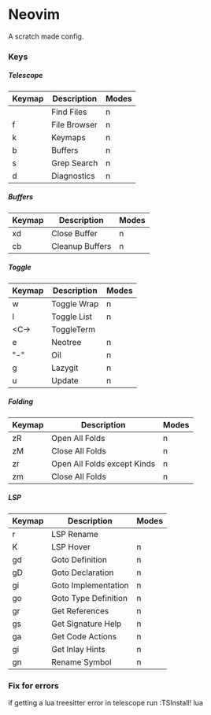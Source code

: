 # Neovim

A scratch made config.

### Keys

##### Telescope

| Keymap    | Description  | Modes |
| --------- | ------------ | ----- |
| <C-p>     | Find Files   | n     |
| <leader>f | File Browser | n     |
| <leader>k | Keymaps      | n     |
| <leader>b | Buffers      | n     |
| <leader>s | Grep Search  | n     |
| <leader>d | Diagnostics  | n     |

##### Buffers

| Keymap     | Description     | Modes |
| ---------- | --------------- | ----- |
| <leader>xd | Close Buffer    | n     |
| <leader>cb | Cleanup Buffers | n     |

##### Toggle

| Keymap    | Description | Modes |
| --------- | ----------- | ----- |
| <leader>w | Toggle Wrap | n     |
| <leader>l | Toggle List | n     |
| <C-\>     | ToggleTerm  |       |
| <leader>e | Neotree     | n     |
| "-"       | Oil         | n     |
| <leader>g | Lazygit     | n     |
| <leader>u | Update      | n     |

##### Folding

| Keymap | Description                 | Modes |
| ------ | --------------------------- | ----- |
| zR     | Open All Folds              | n     |
| zM     | Close All Folds             | n     |
| zr     | Open All Folds except Kinds | n     |
| zm     | Close All Folds             | n     |

##### LSP

| Keymap    | Description          | Modes |
| --------- | -------------------- | ----- |
| <leader>r | LSP Rename           |       |
| K         | LSP Hover            | n     |
| gd        | Goto Definition      | n     |
| gD        | Goto Declaration     | n     |
| gi        | Goto Implementation  | n     |
| go        | Goto Type Definition | n     |
| gr        | Get References       | n     |
| gs        | Get Signature Help   | n     |
| ga        | Get Code Actions     | n     |
| gi        | Get Inlay Hints      | n     |
| gn        | Rename Symbol        | n     |

### Fix for errors

if getting a lua treesitter error in telescope run :TSInstall! lua
